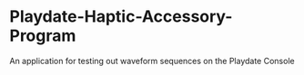 # Playdate-Haptic-Accessory-Program
An application for testing out waveform sequences on the Playdate Console
